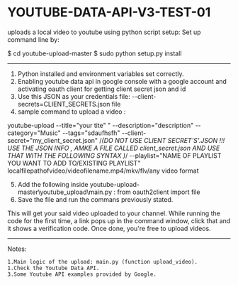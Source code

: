 # YOUTUBE-DATA-API-V3-TEST-01
uploads a local video to youtube using python script
setup:
Set up command line by:

$ cd youtube-upload-master
$ sudo python setup.py install

---

1. Python installed and environment variables set correctly.
2. Enabling youtube data api in google console with a google account and activating oauth client for getting client secret json and id
3. Use this JSON as your credentials file: --client-secrets=CLIENT_SECRETS.json file
4. sample command to upload a video :

  youtube-upload --title="your tite" " --description="description" --category="Music" --tags="sdaufhsfh" --client-secret="my_client_secret.json"  /*(DO NOT USE CLIENT SECRET'S'.JSON !!! USE THE JSON INFO , AMKE A FILE CALLED client_secret.json   AND USE THAT WITH THE FOLLOWING SYNTAX )*/ --playlist="NAME OF PLAYLIST YOU WANT TO ADD TO/EXISTING PLAYLIST"  localfilepathofvideo/videofilename.mp4/mkv/flv/any video format
  
  5. Add the following inside youtube-upload-master\youtube_upload\main.py :
    from oauth2client import file
  6. Save the file and run the commans previously stated.
  
This will get your said video uploaded to your channel. While running the code for the first time, a link pops up in the command window, click that and it shows a verification code. Once done, you're free to upload videos.


---

Notes:

    1.Main logic of the upload: main.py (function upload_video).
    1.Check the Youtube Data API.
    3.Some Youtube API examples provided by Google.
